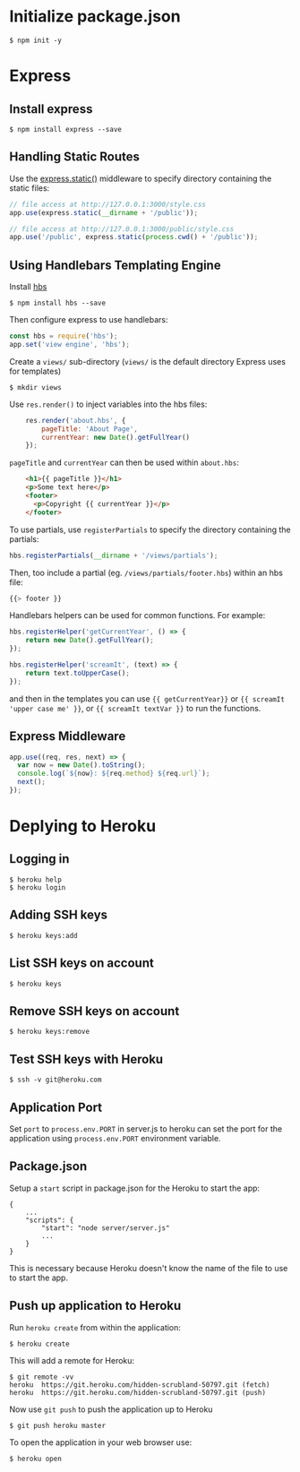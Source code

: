 # Initialize package.json
    $ npm init -y

# Express

## Install express
    $ npm install express --save
    
## Handling Static Routes
Use the [express.static()](http://expressjs.com/en/starter/static-files.html) middleware to specify directory containing the static files:

```javascript
// file access at http://127.0.0.1:3000/style.css
app.use(express.static(__dirname + '/public'));

// file access at http://127.0.0.1:3000/public/style.css
app.use('/public', express.static(process.cwd() + '/public'));
```
## Using Handlebars Templating Engine

Install [hbs](https://www.npmjs.com/package/hbs)

    $ npm install hbs --save

Then configure express to use handlebars:

```javascript
const hbs = require('hbs');
app.set('view engine', 'hbs');
```

Create a `views/` sub-directory (`views/` is the default directory Express uses for templates)

    $ mkdir views
    
Use `res.render()` to inject variables into the hbs files:

```javascript
    res.render('about.hbs', {
        pageTitle: 'About Page',
        currentYear: new Date().getFullYear()
    });
```

`pageTitle` and `currentYear` can then be used within `about.hbs`:

```html
    <h1>{{ pageTitle }}</h1>
    <p>Some text here</p>
    <footer>
      <p>Copyright {{ currentYear }}</p>
    </footer>
```

To use partials, use `registerPartials` to specify the directory containing the partials:

```javascript
hbs.registerPartials(__dirname + '/views/partials');
```

Then, too include a partial (eg. `/views/partials/footer.hbs`) within an hbs file:

```javascript
{{> footer }}
```

Handlebars helpers can be used for common functions. For example:

```javascript
hbs.registerHelper('getCurrentYear', () => {
    return new Date().getFullYear();
});

hbs.registerHelper('screamIt', (text) => {
    return text.toUpperCase();
});
```

and then in the templates you can use `{{ getCurrentYear}}` or `{{ screamIt 'upper case me' }}`, or `{{ screamIt textVar }}` to run the functions.

## Express Middleware

```javascript
app.use((req, res, next) => {
  var now = new Date().toString();
  console.log(`${now}: ${req.method} ${req.url}`);
  next();
});
````

# Deplying to Heroku

## Logging in
    $ heroku help
    $ heroku login

## Adding SSH keys
    $ heroku keys:add

## List SSH keys on account
    $ heroku keys

## Remove SSH keys on account
    $ heroku keys:remove

## Test SSH keys with Heroku
    $ ssh -v git@heroku.com

## Application Port

Set `port` to `process.env.PORT` in server.js to heroku can set the port for the application
using `process.env.PORT` environment variable.

## Package.json

Setup a `start` script in package.json for the Heroku to start the app:

    {
        ...
        "scripts": {
            "start": "node server/server.js"
            ...
        }
    }
    
This is necessary because Heroku doesn't know the name of the file to use to start the app.

## Push up application to Heroku

Run `heroku create` from within the application:

    $ heroku create

This will add a remote for Heroku:

    $ git remote -vv
    heroku	https://git.heroku.com/hidden-scrubland-50797.git (fetch)
    heroku	https://git.heroku.com/hidden-scrubland-50797.git (push)

Now use `git push` to push the application up to Heroku

    $ git push heroku master

To open the application in your web browser use:

    $ heroku open
